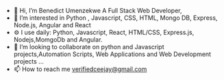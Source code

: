 - 👋 Hi, I’m Benedict Umenzekwe A Full Stack Web Developer, 
- 👀 I’m interested in Python , Javascript, CSS, HTML, Mongo DB, Express, Node.js, Angular and React
- ⚙️ I use daily: Python, Javascript, React, HTML/CSS, Express.js, Nodejs,MomgoDb and Angular.
- 💞️ I’m looking to collaborate on python and Javascript projects,Automation Scripts, Web Applications and Web Development projects ... 
- 📫 How to reach me verifiedceejay@gmail.com 

<!---
cjpanda/cjpanda is a ✨ special ✨ repository because its `README.md` (this file) appears on your GitHub profile.
You can click the Preview link to take a look at your changes.
--->
